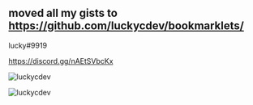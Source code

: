 moved all my gists to https://github.com/luckycdev/bookmarklets/
---
lucky#9919

https://discord.gg/nAEtSVbcKx



<p><img  src="https://github-readme-stats.vercel.app/api/top-langs?username=luckycdev&show_icons=true&theme=dark&locale=en&langs_count=10&layout=compact" alt="luckycdev" /></p>
<p><img src="https://github-readme-streak-stats.herokuapp.com/?user=luckycdev&theme=dark" alt="luckycdev" /></p><br>
  </html>
